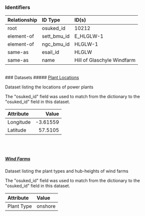 ### Identifiers

| Relationship   | ID Type     | ID(s)                      |
|:---------------|:------------|:---------------------------|
| root           | osuked_id   | 10212                      |
| element-of     | sett_bmu_id | E_HLGLW-1                  |
| element-of     | ngc_bmu_id  | HLGLW-1                    |
| same-as        | esail_id    | HLGLW                      |
| same-as        | name        | Hill of Glaschyle Windfarm |

<br>
### Datasets
##### <a href="https://raw.githubusercontent.com/OSUKED/Dictionary-Datasets/main/datasets/plant-locations/datapackage.json">Plant Locations</a>

Dataset listing the locations of power plants

The "osuked_id" field was used to match from the dictionary to the "osuked_id" field in this dataset.

| Attribute   |    Value |
|:------------|---------:|
| Longitude   | -3.61559 |
| Latitude    | 57.5105  |

<br><br>
##### <a href="https://raw.githubusercontent.com/OSUKED/Dictionary-Datasets/main/datasets/wind-farms/datapackage.json">Wind Farms</a>

Dataset listing the plant types and hub-heights of wind farms

The "osuked_id" field was used to match from the dictionary to the "osuked_id" field in this dataset.

| Attribute   | Value   |
|:------------|:--------|
| Plant Type  | onshore |
